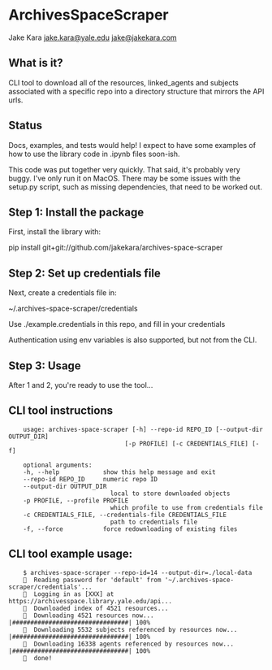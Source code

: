 # ArchivesSpaceScraper

Jake Kara jake.kara@yale.edu jake@jakekara.com

## What is it?

CLI tool to download all of the resources, linked_agents and subjects associated
with a specific repo into a directory structure that mirrors the API urls.

## Status

Docs, examples, and tests would help! I expect to have some examples of how to
use the library code in .ipynb files soon-ish.

This code was put together very quickly. That said, it's probably very buggy.
I've only run it on MacOS. There may be some issues with the setup.py script,
such as missing dependencies, that need to be worked out.

## Step 1: Install the package

First, install the library with:

pip install git+git://github.com/jakekara/archives-space-scraper

## Step 2: Set up credentials file

Next, create a credentials file in:

~/.archives-space-scraper/credentials

Use ./example.credentials in this repo, and fill in your credentials

Authentication using env variables is also supported, but not from the CLI.

## Step 3: Usage

After 1 and 2, you're ready to use the tool...

## CLI tool instructions

        usage: archives-space-scraper [-h] --repo-id REPO_ID [--output-dir OUTPUT_DIR]
                                    [-p PROFILE] [-c CREDENTIALS_FILE] [-f]

        optional arguments:
        -h, --help            show this help message and exit
        --repo-id REPO_ID     numeric repo ID
        --output-dir OUTPUT_DIR
                                local to store downloaded objects
        -p PROFILE, --profile PROFILE
                                which profile to use from credentials file
        -c CREDENTIALS_FILE, --credentials-file CREDENTIALS_FILE
                                path to credentials file
        -f, --force           force redownloading of existing files


## CLI tool example usage:

        $ archives-space-scraper --repo-id=14 --output-dir=./local-data
        🔑  Reading password for 'default' from '~/.archives-space-scraper/credentials'...
        🔐  Logging in as [XXX] at https://archivesspace.library.yale.edu/api...
        📇  Downloaded index of 4521 resources...
        📜  Downloading 4521 resources now... |################################| 100%
        📜  Downloading 5532 subjects referenced by resources now... |################################| 100%
        📜  Downloading 16338 agents referenced by resources now... |################################| 100%
        🌈  done!